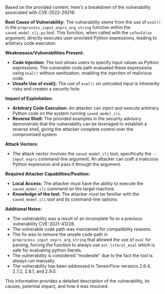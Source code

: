 Based on the provided content, here's a breakdown of the vulnerability associated with CVE-2022-29216:

**Root Cause of Vulnerability:**
The vulnerability stems from the use of `eval()` in the `preprocess_input_exprs_arg_string` function within the `saved_model_cli.py` tool. This function, when called with the `safe=False` argument, directly executes user-provided Python expressions, leading to arbitrary code execution.

**Weaknesses/Vulnerabilities Present:**
- **Code Injection:** The tool allows users to specify input values as Python expressions. The vulnerable code path evaluated these expressions using `eval()` without sanitization, enabling the injection of malicious code.
- **Unsafe Use of eval():** The use of `eval()` on untrusted input is inherently risky and creates a security hole.

**Impact of Exploitation:**
- **Arbitrary Code Execution:** An attacker can inject and execute arbitrary Python code on the system running `saved_model_cli`.
- **Reverse Shell:** The provided examples in the security advisory demonstrate that the vulnerability can be leveraged to establish a reverse shell, giving the attacker complete control over the compromised system.

**Attack Vectors:**
- The attack vector involves the `saved_model_cli` tool, specifically the `--input_exprs` command-line argument. An attacker can craft a malicious Python expression and pass it through the argument.

**Required Attacker Capabilities/Position:**
- **Local Access:** The attacker must have the ability to execute the `saved_model_cli` command on the target machine.
- **Knowledge of the tool:** The attacker must be familiar with the `saved_model_cli` tool and its command-line options.

**Additional Notes:**
- The vulnerability was a result of an incomplete fix to a previous vulnerability CVE-2021-41228.
- The vulnerable code path was maintained for compatibility reasons.
- The fix was to remove the unsafe code path in `preprocess_input_exprs_arg_string` that allowed the use of `eval` for parsing, forcing the function to always use `ast.literal_eval` which is safe for evaluating python literals.
- The vulnerability is considered "moderate" due to the fact the tool is always run manually.
- The vulnerability has been addressed in TensorFlow versions 2.6.4, 2.7.2, 2.8.1, and 2.9.0.

This information provides a detailed description of the vulnerability, its causes, potential impact, and how it was resolved.